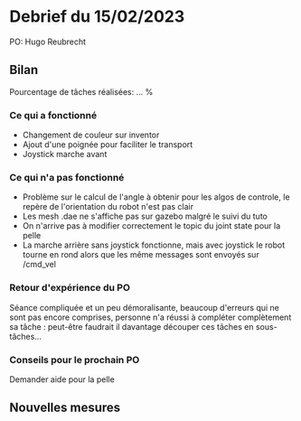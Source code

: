 # Debrief du 15/02/2023

PO: Hugo Reubrecht

## Bilan

Pourcentage de tâches réalisées: ... %

### Ce qui a fonctionné
- Changement de couleur sur inventor
- Ajout d'une poignée pour faciliter le transport
- Joystick marche avant

### Ce qui n'a pas fonctionné
- Problème sur le calcul de l'angle à obtenir pour les algos de controle, le repère de l'orientation du robot n'est pas clair
- Les mesh .dae ne s'affiche pas sur gazebo malgré le suivi du tuto
- On n'arrive pas à modifier correctement le topic du joint state pour la pelle 
- La marche arrière sans joystick fonctionne, mais avec joystick le robot tourne en rond alors que les même messages sont envoyés sur /cmd_vel



### Retour d'expérience du PO
Séance compliquée et un peu démoralisante, beaucoup d'erreurs qui ne sont pas encore comprises, personne n'a réussi à compléter complètement sa tâche : peut-être faudrait il davantage découper ces tâches en sous-tâches...


### Conseils pour le prochain PO
Demander aide pour la pelle



## Nouvelles mesures


